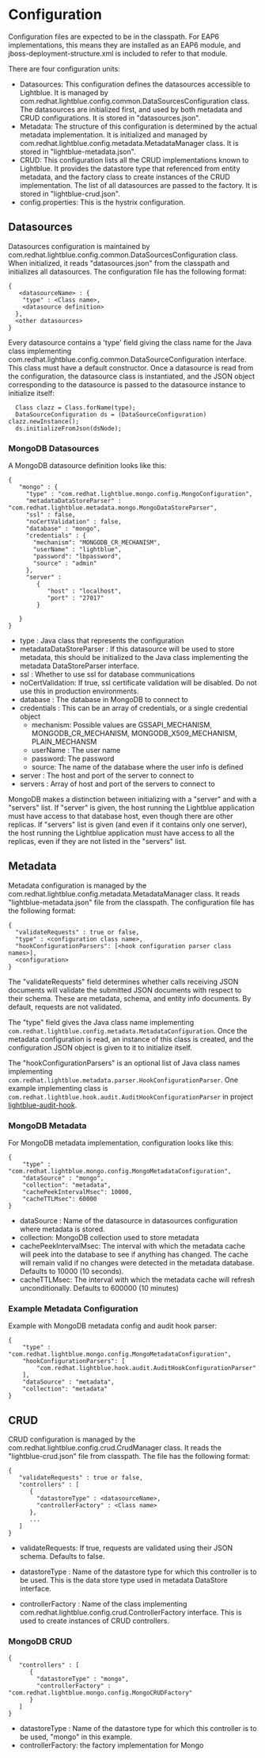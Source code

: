 # Configuration
Configuration files are expected to be in the classpath. For EAP6
implementations, this means they are installed as an EAP6 module, and
jboss-deployment-structure.xml is included to refer to that module.

There are four configuration units:
 * Datasources: This configuration defines the datasources accessible
   to Lightblue. It is managed by
   com.redhat.lightblue.config.common.DataSourcesConfiguration
   class. The datasources are initialized first, and used by both
   metadata and CRUD configurations. It is stored in "datasources.json".
 * Metadata: The structure of this configuration is determined by the
   actual metadata implementation. It is initialized and managed by
   com.redhat.lightblue.config.metadata.MetadataManager class. It is
   stored in "lightblue-metadata.json".
 * CRUD: This configuration lists all the CRUD implementations known
   to Lightblue. It provides the datastore type that referenced from
   entity metadata, and the factory class to create instances of
   the CRUD implementation. The list of all datasources are passed
   to the factory. It is stored in "lightblue-crud.json".
 * config.properties: This is the hystrix configuration.

## Datasources

Datasources configuration is maintained by
com.redhat.lightblue.config.common.DataSourcesConfiguration
class. When initialized, it reads "datasources.json" from the
classpath and initializes all datasources. The configuration
file has the following format:

```
{
   <datasourceName> : {
    "type" : <Class name>,
    <datasource definition>
  },
  <other datasources>
}
```

Every datasource contains a 'type' field giving the class name for the
Java class implementing
com.redhat.lightblue.config.common.DataSourceConfiguration
interface. This class must have a default constructor. Once a
datasource is read from the configuration, the datasource class is
instantiated, and the JSON object corresponding to the datasource is
passed to the datasource instance to initialize itself:

```
  Class clazz = Class.forName(type);
  DataSourceConfiguration ds = (DataSourceConfiguration) clazz.newInstance();
  ds.initializeFromJson(dsNode);
```

### MongoDB Datasources

A MongoDB datasource definition looks like this:

```
{
   "mongo" : {
     "type" : "com.redhat.lightblue.mongo.config.MongoConfiguration",
     "metadataDataStoreParser" : "com.redhat.lightblue.metadata.mongo.MongoDataStoreParser",
     "ssl" : false,
     "noCertValidation" : false,
     "database" : "mongo",
     "credentials" : {
       "mechanism": "MONGODB_CR_MECHANISM",
       "userName" : "lightblue",
       "password": "lbpassword",
       "source" : "admin"
     },
     "server" :
        {
           "host" : "localhost",
           "port" : "27017"
        }

   }
}
```

  * type : Java class that represents the configuration
  * metadataDataStoreParser : If this datasource will be used to store
    metadata, this should be initialized to the Java class
    implementing the metadata DataStoreParser interface.
  * ssl : Whether to use ssl for database communications
  * noCertValidation: If true, ssl certificate validation will be disabled. Do not
    use this in production environments.
  * database : The database in MongoDB to connect to
  * credentials : This can be an array of credentials, or a single credential object
     * mechanism: Possible values are GSSAPI_MECHANISM, MONGODB_CR_MECHANISM, MONGODB_X509_MECHANISM, PLAIN_MECHANSM
     * userName : The user name
     * password: The password
     * source: The name of the database where the user info is defined
  * server : The host and port of the server to connect to
  * servers : Array of host and port of the servers to connect to

MongoDB makes a distinction between initializing with a "server" and
with a "servers" list. If "server" is given, the host running the
Lightblue application must have access to that database host, even
though there are other replicas. If "servers" list is given (and even
if it contains only one server), the host running the Lightblue
application must have access to all the replicas, even if they are not
listed in the "servers" list.

## Metadata

Metadata configuration is managed by the
com.redhat.lightblue.config.metadata.MetadataManager class. It reads
"lightblue-metadata.json" file from the classpath. The configuration
file has the following format:

```
{
  "validateRequests" : true or false,
  "type" : <configuration class name>,
  "hookConfigurationParsers": [<hook configuration parser class names>],
  <configuration>
}
```

The "validateRequests" field determines whether calls receiving JSON
documents will validate the submitted JSON documents with respect to
their schema. These are metadata, schema, and entity info
documents. By default, requests are not validated.

The "type" field gives the Java class name implementing
`com.redhat.lightblue.config.metadata.MetadataConfiguration`. Once the
metadata configuration is read, an instance of this class is created,
and the configuration JSON object is given to it to initialize itself.

The "hookConfigurationParsers" is an optional list of Java class names implementing `com.redhat.lightblue.metadata.parser.HookConfigurationParser`.  One example implementing class is `com.redhat.lightblue.hook.audit.AuditHookConfigurationParser` in project [lightblue-audit-hook](https://github.com/lightblue-platform/lightblue-audit-hook).

### MongoDB Metadata

For MongoDB metadata implementation, configuration looks like this:

```
{
    "type" : "com.redhat.lightblue.mongo.config.MongoMetadataConfiguration",
    "dataSource" : "mongo",
    "collection": "metadata",
    "cachePeekIntervalMsec": 10000,
    "cacheTTLMsec": 60000
}
```

  * dataSource : Name of the datasource in datasources configuration
    where metadata is stored.
  * collection: MongoDB collection used to store metadata
  * cachePeekIntervalMsec: The interval with which the metadata cache will
    peek into the database to see if anything has changed. The cache will
    remain valid if no changes were detected in the metadata database.
    Defaults to 10000 (10 seconds).
  * cacheTTLMsec: The interval with which the metadata cache will refresh
    unconditionally. Defaults to  600000 (10 minutes)

### Example Metadata Configuration
Example with MongoDB metadata config and audit hook parser:

```
{
    "type" : "com.redhat.lightblue.mongo.config.MongoMetadataConfiguration",
    "hookConfigurationParsers": [
        "com.redhat.lightblue.hook.audit.AuditHookConfigurationParser"
    ],
    "dataSource" : "metadata",
    "collection": "metadata"
}
```

## CRUD

CRUD configuration is managed by the
com.redhat.lightblue.config.crud.CrudManager class. It reads the
"lightblue-crud.json" file from classpath. The file has the following
format:

```
{
   "validateRequests" : true or false,
   "controllers" : [
      {
        "datastoreType" : <datasourceName>,
        "controllerFactory" : <Class name>
      },
      ...
   ]
}
```
  * validateRequests: If true, requests are validated using their JSON schema. Defaults to false.

  * datastoreType : Name of the datastore type for which this
    controller is to be used. This is the data store type used in
    metadata DataStore interface.
  * controllerFactory : Name of the class implementing
    com.redhat.lightblue.config.crud.ControllerFactory interface.
    This is used to create instances of CRUD controllers.

### MongoDB CRUD

```
{
   "controllers" : [
      {
        "datastoreType" : "mongo",
        "controllerFactory" : "com.redhat.lightblue.mongo.config.MongoCRUDFactory"
      }
   ]
}
```

  * datastoreType : Name of the datastore type for which this
    controller is to be used, "mongo" in this example.
  * controllerFactory: the factory implementation for Mongo
